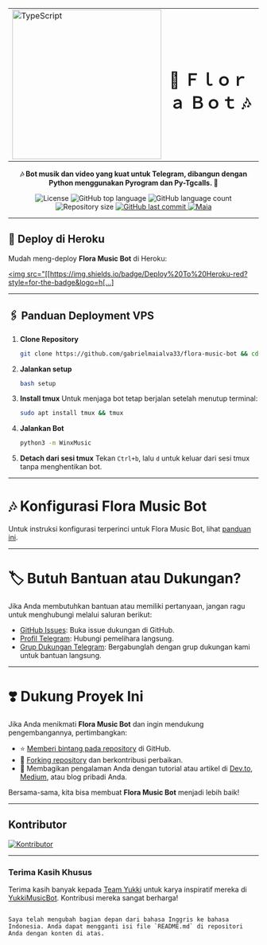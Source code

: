 <table style="width:100%" align="center" border="0">
  <tr>
    <td><img src="[./assets/start_img_2.png]([https://files.catbox.moe/8k9i2y.jpg](https://files.catbox.moe/8k9i2y.jpg))" alt="TypeScript" width="300"></td>
    <td><h1>🎵 Ｆｌｏｒａ Ｂｏｔ 🎶</h1></td>
  </tr>
</table>

<p align="center">
  <strong>🎶 Bot musik dan video yang kuat untuk Telegram, dibangun dengan Python menggunakan Pyrogram dan Py-Tgcalls. 🚀</strong>
</p>

<p align="center">
  <img src="[https://img.shields.io/github/license/gabrielmaialva33/flora-music-bot?color=00b8d3?style=flat&logo=appveyor](https://files.catbox.moe/8k9i2y.jpg)" alt="License" />
  <img src="[https://img.shields.io/github/languages/top/gabrielmaialva33/flora-music-bot?style=flat&logo=appveyor](https://files.catbox.moe/8k9i2y.jpg)" alt="GitHub top language" >
  <img src="[https://img.shields.io/github/languages/count/gabrielmaialva33/flora-music-bot?style=flat&logo=appveyor](https://files.catbox.moe/8k9i2y.jpg)" alt="GitHub language count" >
  <img src="[https://img.shields.io/github/repo-size/gabrielmaialva33/flora-music-bot?style=flat&logo=appveyor](https://files.catbox.moe/8k9i2y.jpg)" alt="Repository size" >
  <a href="[https://github.com/gabrielmaialva33/flora-music-bot/commits/master](https://files.catbox.moe/8k9i2y.jpg)">
    <img src="https://img.shields.io/github/last-commit/gabrielmaialva33/flora-music-bot?style=flat&logo=appveyor" alt="GitHub last commit" >
    <img src="[https://img.shields.io/badge/made%20by-Maia-15c3d6?style=flat&logo=appveyor](https://files.catbox.moe/8k9i2y.jpg)" alt="Maia" >  
  </a>
</p>

---

## 🚀 Deploy di Heroku

Mudah meng-deploy **Flora Music Bot** di Heroku:

<a href="https://dashboard.heroku.com/new?template=https://github.com/gabrielmaialva33/flora-music-bot"><img src="[[https://img.shields.io/badge/Deploy%20To%20Heroku-red?style=for-the-badge&logo=h[...]
 
---

## 🖇️ Panduan Deployment VPS

1. **Clone Repository**
   ```bash
   git clone https://github.com/gabrielmaialva33/flora-music-bot && cd flora-music-bot
   ```

2. **Jalankan setup**
   ```bash
   bash setup
   ```

3. **Install tmux**
   Untuk menjaga bot tetap berjalan setelah menutup terminal:
   ```bash
   sudo apt install tmux && tmux
   ```

4. **Jalankan Bot**
   ```bash
   python3 -m WinxMusic
   ```

5. **Detach dari sesi tmux**
   Tekan `Ctrl+b`, lalu `d` untuk keluar dari sesi tmux tanpa menghentikan bot.

___

# 🎶 Konfigurasi Flora Music Bot

Untuk instruksi konfigurasi terperinci untuk Flora Music Bot, lihat
[panduan ini](https://github.com/gabrielmaialva33/flora-music-bot/blob/main/config/README.md).

---

# 🏷 Butuh Bantuan atau Dukungan?

Jika Anda membutuhkan bantuan atau memiliki pertanyaan, jangan ragu untuk menghubungi melalui saluran berikut:

- [GitHub Issues](https://github.com/gabrielmaialva33/flora-music-bot/issues/new?assignees=&labels=question&title=support%3A+&body=%23+Support+Question):
  Buka issue dukungan di GitHub.
- [Profil Telegram](https://t.me/mrootx): Hubungi pemelihara langsung.
- [Grup Dukungan Telegram](https://t.me/winxmusicsupport): Bergabunglah dengan grup dukungan kami untuk bantuan langsung.

---

# ❣️ Dukung Proyek Ini

Jika Anda menikmati **Flora Music Bot** dan ingin mendukung pengembangannya, pertimbangkan:

- ⭐ [Memberi bintang pada repository](https://github.com/gabrielmaialva33/flora-music-bot) di GitHub.
- 🍴 [Forking repository](https://github.com/gabrielmaialva33/flora-music-bot) dan berkontribusi perbaikan.
- 📝 Membagikan pengalaman Anda dengan tutorial atau artikel di [Dev.to](https://dev.to/), [Medium](https://medium.com/), atau
  blog pribadi Anda.

Bersama-sama, kita bisa membuat **Flora Music Bot** menjadi lebih baik!

---

## Kontributor

[![Kontributor](https://contrib.nn.ci/api?repo=gabrielmaialva33/flora-music-bot&radius=100)](https://github.com/gabrielmaialva33/flora-music-bot/graphs/contributors)

---

### Terima Kasih Khusus

Terima kasih banyak kepada [Team Yukki](https://github.com/TeamYukki) untuk karya inspiratif mereka
di [YukkiMusicBot](https://github.com/TeamYukki/YukkiMusicBot). Kontribusi mereka sangat berharga!
````

Saya telah mengubah bagian depan dari bahasa Inggris ke bahasa Indonesia. Anda dapat mengganti isi file `README.md` di repositori Anda dengan konten di atas.
